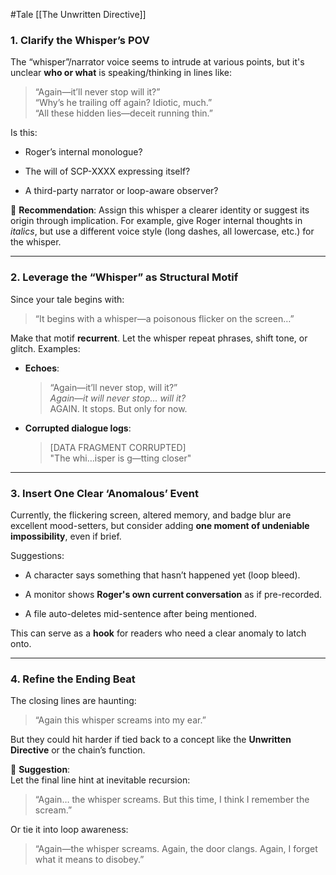 #Tale [[The Unwritten Directive]]
### 1. **Clarify the Whisper’s POV**

The “whisper”/narrator voice seems to intrude at various points, but it's unclear **who or what** is speaking/thinking in lines like:

> “Again—it’ll never stop will it?”  
> “Why’s he trailing off again? Idiotic, much.”  
> “All these hidden lies—deceit running thin.”

Is this:

- Roger’s internal monologue?
    
- The will of SCP-XXXX expressing itself?
    
- A third-party narrator or loop-aware observer?
    

📌 **Recommendation**: Assign this whisper a clearer identity or suggest its origin through implication. For example, give Roger internal thoughts in _italics_, but use a different voice style (long dashes, all lowercase, etc.) for the whisper.

---

### 2. **Leverage the “Whisper” as Structural Motif**

Since your tale begins with:

> “It begins with a whisper—a poisonous flicker on the screen…”

Make that motif **recurrent**. Let the whisper repeat phrases, shift tone, or glitch. Examples:

- **Echoes**:
    
    > “Again—it’ll never stop, will it?”  
    > _Again—it will never stop… will it?_  
    > AGAIN. It stops. But only for now.
    
- **Corrupted dialogue logs**:
    
    > [DATA FRAGMENT CORRUPTED]  
    > "The whi…isper is g—tting closer"
    

---

### 3. **Insert One Clear ‘Anomalous’ Event**

Currently, the flickering screen, altered memory, and badge blur are excellent mood-setters, but consider adding **one moment of undeniable impossibility**, even if brief.

Suggestions:

- A character says something that hasn’t happened yet (loop bleed).
    
- A monitor shows **Roger's own current conversation** as if pre-recorded.
    
- A file auto-deletes mid-sentence after being mentioned.
    

This can serve as a **hook** for readers who need a clear anomaly to latch onto.

---

### 4. **Refine the Ending Beat**

The closing lines are haunting:

> “Again this whisper screams into my ear.”

But they could hit harder if tied back to a concept like the **Unwritten Directive** or the chain’s function.

📌 **Suggestion**:  
Let the final line hint at inevitable recursion:

> “Again… the whisper screams. But this time, I think I remember the scream.”

Or tie it into loop awareness:

> “Again—the whisper screams. Again, the door clangs. Again, I forget what it means to disobey.”